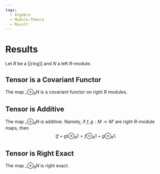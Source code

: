 ```yaml
---
tags:
  - Algebra
  - Module-Theory
  - Result
---
```

# Results

Let $R$ be a [[ring]] and $N$ a left $R$-module.

## Tensor is a Covariant Functor

The map $\_ \otimes_{R} N$ is a covariant functor on right $R$ modules.

## Tensor is Additive

The map $\_ \otimes_{R} N$ is additive. Namely, if $f,g : M \to M'$ are right $R$-module maps, then 
$$
(f + g) \otimes _{R} 1 = f \otimes _{R} 1 + g\otimes _{R}1.
$$

## Tensor is Right Exact

The map $\_ \otimes_{R} N$ is right exact.